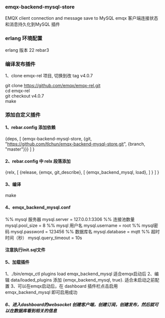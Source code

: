 ### emqx-backend-mysql-store

EMQX client connection and message save to MySQL
emqx 客户端连接状态和消息持久化到MySQL 插件

### erlang 环境配置
erlang 版本 22
rebar3

### 编译发布插件
1、clone emqx-rel 项目, 切换到改 tag v4.0.7

git clone https://github.com/emqx/emqx-rel.git  
cd emqx-rel  
git checkout v4.0.7  
make  

### 添加自定义插件
#### 1、rebar.config 添加依赖
{deps,
   [
   {emqx-backend-mysql-store, {git, "https://github.com/tlchun/emqx-backend-mysql-store.git", {branch, "master"}}}
   ]
}

#### 2、rebar.config 中 relx 段落添加
{relx,
    [
    {release, {emqx, git_describe},
       [
         {emqx_backend_mysql, load},
       ]
      }
    ]
}
#### 3、编译
make

#### 4、emqx_backend_mysql.conf

%% mysql 服务器
mysql.server = 127.0.0.1:3306
%% 连接池数量
mysql.pool_size = 8
%% mysql 用户名
mysql.username = root
%% mysql密码
mysql.password = 123456
%% 数据库名
mysql.database = mqtt
%% 超时时间（秒）
mysql.query_timeout = 10s

#### 注意执行init.sql文件

#### 5、加载插件
1、./bin/emqx_ctl plugins load emqx_backend_mysql  适合emqx启动后
2、编辑 data/loaded_plugins 添加 {emqx_backend_mysql, true}. 适合未启动之前配置
3、可以在emqx启动后，在 dashboard 插件栏点击启用emqx_backend_mysql 即可启用成功

##### 6、进入dashboard的websocket 创建客户端，创建订阅，创建发布，然后就可以在数据库看到相关的信息